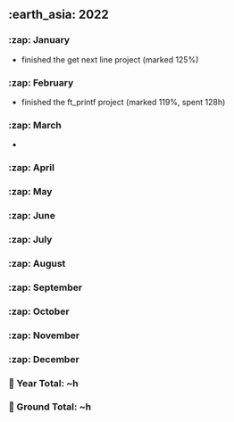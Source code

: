 <h2> :earth_asia: 2022 </h2>

<h3> :zap: January </h3>

- finished the get next line project (marked 125%)

<h3> :zap: February </h3>

- finished the ft_printf project (marked 119%, spent 128h)

<h3> :zap: March </h3>

-

<h3> :zap: April </h3>

<h3> :zap: May </h3>

<h3> :zap: June </h3>

<h3> :zap: July </h3>

<h3> :zap: August </h3>

<h3> :zap: September </h3>

<h3> :zap: October </h3>

<h3> :zap: November </h3>

<h3> :zap: December </h3>


<h3>📍 Year Total: ~h<br></h3>
<h3>📍 Ground Total: ~h</h3>
